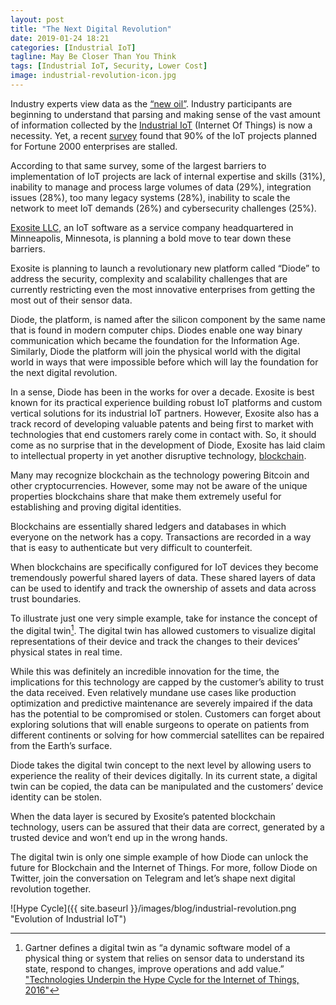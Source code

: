 ```yaml
---
layout: post
title: "The Next Digital Revolution"
date: 2019-01-24 18:21
categories: [Industrial IoT]
tagline: May Be Closer Than You Think
tags: [Industrial IoT, Security, Lower Cost]
image: industrial-revolution-icon.jpg
---
```


Industry experts view data as the [“new oil”](https://www.vansonbourne.com/StateOfIT2018Reports/internet-of-things). Industry participants are beginning to understand that parsing and making sense of the vast amount of information collected by the [Industrial IoT](https://en.wikipedia.org/wiki/Internet_of_things#Industrial_applications) (Internet Of Things) is now a necessity. Yet, a recent [survey](https://www.businesswire.com/news/home/20181009005649/en/New-Independent-Study-Reveals-Current-State-Internet) found that 90% of the IoT projects planned for Fortune 2000 enterprises are stalled.

According to that same survey, some of the largest barriers to implementation of IoT projects are lack of internal expertise and skills (31%), inability to manage and process large volumes of data (29%), integration issues (28%), too many legacy systems (28%), inability to scale the network to meet IoT demands (26%) and cybersecurity challenges (25%).

[Exosite LLC](https://exosite.com/), an IoT software as a service company headquartered in Minneapolis, Minnesota, is planning a bold move to tear down these barriers.

Exosite is planning to launch a revolutionary new platform called “Diode” to address the security, complexity and scalability challenges that are currently restricting even the most innovative enterprises from getting the most out of their sensor data.

Diode, the platform, is named after the silicon component by the same name that is found in modern computer chips. Diodes enable one way binary communication which became the foundation for the Information Age. Similarly, Diode the platform will join the physical world with the digital world in ways that were impossible before which will lay the foundation for the next digital revolution.

In a sense, Diode has been in the works for over a decade. Exosite is best known for its practical experience building robust IoT platforms and custom vertical solutions for its industrial IoT partners. However, Exosite also has a track record of developing valuable patents and being first to market with technologies that end customers rarely come in contact with. So, it should come as no surprise that in the development of Diode, Exosite has laid claim to intellectual property in yet another disruptive technology, [blockchain](https://en.wikipedia.org/wiki/Blockchain).

Many may recognize blockchain as the technology powering Bitcoin and other cryptocurrencies. However, some may not be aware of the unique properties blockchains share that make them extremely useful for establishing and proving digital identities.

Blockchains are essentially shared ledgers and databases in which everyone on the network has a copy. Transactions are recorded in a way that is easy to authenticate but very difficult to counterfeit.

When blockchains are specifically configured for IoT devices they become tremendously powerful shared layers of data. These shared layers of data can be used to identify and track the ownership of assets and data across trust boundaries.

To illustrate just one very simple example, take for instance the concept of the digital twin[^twin]. The digital twin has allowed customers to visualize digital representations of their device and track the changes to their devices’ physical states in real time. 

While this was definitely an incredible innovation for the time, the implications for this technology are capped by the customer’s ability to trust the data received. Even relatively mundane use cases like production optimization and predictive maintenance are severely impaired if the data has the potential to be compromised or stolen. Customers can forget about exploring solutions that will enable surgeons to operate on patients from different continents or solving for how commercial satellites can be repaired from the Earth’s surface.

Diode takes the digital twin concept to the next level by allowing users to experience the reality of their devices digitally. In its current state, a digital twin can be copied, the data can be manipulated and the customers’ device identity can be stolen. 

When the data layer is secured by Exosite’s patented blockchain technology, users can be assured that their data are correct, generated by a trusted device and won’t end up in the wrong hands.

The digital twin is only one simple example of how Diode can unlock the future for Blockchain and the Internet of Things. For more, follow Diode on Twitter, join the conversation on Telegram and let’s shape next digital revolution together.

[^twin]: Gartner defines a digital twin as “a dynamic software model of a physical thing or system that relies on sensor data to understand its state, respond to changes, improve operations and add value.” ["Technologies Underpin the Hype Cycle for the Internet of Things, 2016"](https://www.gartner.com/smarterwithgartner/7-technologies-underpin-the-hype-cycle-for-the-internet-of-things-2016/)

![Hype Cycle]({{ site.baseurl }}/images/blog/industrial-revolution.png "Evolution of Industrial IoT")
